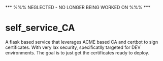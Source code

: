 *** %%% NEGLECTED - NO LONGER BEING WORKED ON %%% ***

# self_service_CA
A flask based service that leverages ACME based CA and certbot to sign certificates. With very lax security, specificatlly targeted for DEV environments. The goal is to just get the certificates ready to deploy.
